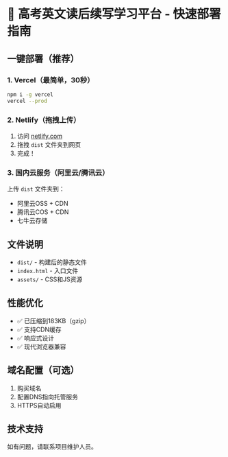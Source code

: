 # 🚀 高考英文读后续写学习平台 - 快速部署指南

## 一键部署（推荐）

### 1. Vercel（最简单，30秒）
```bash
npm i -g vercel
vercel --prod
```

### 2. Netlify（拖拽上传）
1. 访问 [netlify.com](https://netlify.com)
2. 拖拽 `dist` 文件夹到网页
3. 完成！

### 3. 国内云服务（阿里云/腾讯云）
上传 `dist` 文件夹到：
- 阿里云OSS + CDN
- 腾讯云COS + CDN
- 七牛云存储

## 文件说明
- `dist/` - 构建后的静态文件
- `index.html` - 入口文件
- `assets/` - CSS和JS资源

## 性能优化
- ✅ 已压缩到183KB（gzip）
- ✅ 支持CDN缓存
- ✅ 响应式设计
- ✅ 现代浏览器兼容

## 域名配置（可选）
1. 购买域名
2. 配置DNS指向托管服务
3. HTTPS自动启用

## 技术支持
如有问题，请联系项目维护人员。